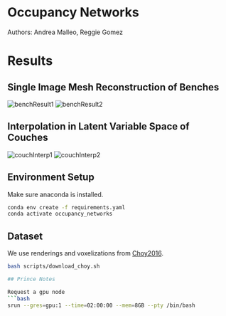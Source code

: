 # Occupancy Networks
Authors: Andrea Malleo, Reggie Gomez

# Results

## Single Image Mesh Reconstruction of Benches
![benchResult1](https://github.com/reggieag/nyu_occupancy_networks_project/blob/master/report/benchImages/pervertexbench.gif)
![benchResult2](https://github.com/reggieag/nyu_occupancy_networks_project/blob/master/report/benchImages/wirebench.gif)

## Interpolation in Latent Variable Space of Couches

![couchInterp1](https://github.com/reggieag/nyu_occupancy_networks_project/blob/master/report/latentInterpGifs/latentInterp_front_threshold3.gif)
![couchInterp2](https://github.com/reggieag/nyu_occupancy_networks_project/blob/master/report/latentInterpGifs/latentInterp_side_threshold3.gif)

## Environment Setup
Make sure anaconda is installed.

```bash
conda env create -f requirements.yaml
conda activate occupancy_networks
```

## Dataset
We use renderings and voxelizations from [Choy2016](http://3d-r2n2.stanford.edu/).

```bash
bash scripts/download_choy.sh 

## Prince Notes

Request a gpu node
```bash
srun --gres=gpu:1 --time=02:00:00 --mem=8GB --pty /bin/bash
```
